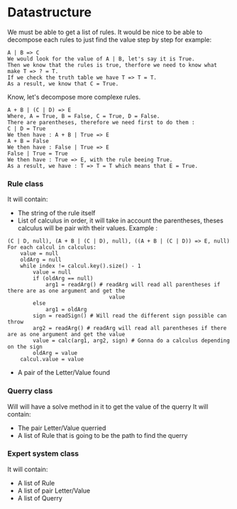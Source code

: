 # Datastructure

We must be able to get a list of rules.
It would be nice to be able to decompose each rules to just find the value step by step for example:  
```
A | B => C   
We would look for the value of A | B, let's say it is True.  
Then we know that the rules is true, therfore we need to know what make T => ? = T.  
If we check the truth table we have T => T = T.  
As a result, we know that C = True.  
```

Know, let's decompose more complexe rules.
```
A + B | (C | D) => E  
Where, A = True, B = False, C = True, D = False.  
There are parentheses, therefore we need first to do them :  
C | D = True  
We then have : A + B | True => E  
A + B = False  
We then have : False | True => E  
False | True = True  
We then have : True => E, with the rule beeing True.  
As a result, we have : T => T = T which means that E = True.
```

### Rule class
It will contain:
- The string of the rule itself
- List of calculus in order, it will take in account the parentheses, theses calculus will be pair with their values. Example :   
```
(C | D, null), (A + B | (C | D), null), ((A + B | (C | D)) => E, null) 
For each calcul in calculus:
    value = null
    oldArg = null
    while index != calcul.key().size() - 1
        value = null
        if (oldArg == null)
            arg1 = readArg() # readArg will read all parentheses if there are as one argument and get the 
                                value
        else
            arg1 = oldArg
        sign = readSign() # Will read the different sign possible can throw
        arg2 = readArg() # readArg will read all parentheses if there are as one argument and get the value
        value = calc(arg1, arg2, sign) # Gonna do a calculus depending on the sign 
        oldArg = value
    calcul.value = value

```
- A pair of the Letter/Value found

### Querry class
Will will have a solve method in it to get the value of the querry
It will contain:
- The pair Letter/Value querried
- A list of Rule that is going to be the path to find the querry

### Expert system class
It will contain:
- A list of Rule
- A list of pair Letter/Value 
- A list of Querry


